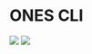 # ONES CLI

![](https://npm.partner.ones.cn/badge/v/@ones/cli.svg)
![](https://badgen.net/badge/node/%3E%3D16.13.0/green)
